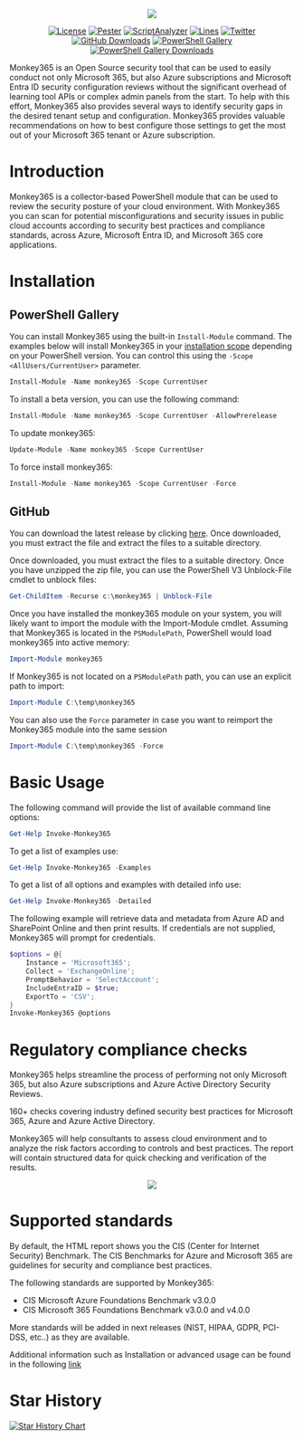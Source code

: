 <p align="center">
  <img src="https://user-images.githubusercontent.com/5271640/181045413-1d17333c-0533-404a-91be-2070ccc6ee29.png" style="max-width: 100%; height: auto; max-height: 350px;">
</p>
<p align="center">
  <a href="https://github.com/silverhack/monkey365"><img alt="License" src="https://img.shields.io/github/license/silverhack/monkey365"></a>
  <a href="https://github.com/silverhack/monkey365"><img alt="Pester" src="https://github.com/silverhack/monkey365/actions/workflows/pester.yml/badge.svg"></a>
  <a href="https://github.com/silverhack/monkey365"><img alt="ScriptAnalyzer" src="https://github.com/silverhack/monkey365/actions/workflows/scriptanalyzer.yml/badge.svg"></a>
  <a href="https://github.com/silverhack/monkey365"><img alt="Lines" src="https://img.shields.io/endpoint?url=https://ghloc.vercel.app/api/silverhack/monkey365/badge?filter=.ps1$,.psm1$&style=flat&logoColor=white&label=Lines%20of%20Code"></a>
  <a href="https://twitter.com/tr1ana"><img alt="Twitter" src="https://img.shields.io/twitter/follow/tr1ana?style=social"></a>
  <a href="https://github.com/silverhack/monkey365/releases"><img alt="GitHub Downloads" src="https://img.shields.io/github/downloads/silverhack/monkey365/total"></a>
  <a href="https://www.powershellgallery.com/packages/monkey365"><img alt="PowerShell Gallery" src="https://img.shields.io/powershellgallery/v/monkey365.svg?label=latest+version"></a>
  <a href="https://www.powershellgallery.com/packages/monkey365"><img alt="PowerShell Gallery Downloads" src="https://img.shields.io/powershellgallery/dt/monkey365.svg?label=downloads"></a>
</p>

<p
  <i>Monkey365</i> is an Open Source security tool that can be used to easily conduct not only Microsoft 365, but also Azure subscriptions and Microsoft Entra ID security configuration reviews without the significant overhead of learning tool APIs or complex admin panels from the start. To help with this effort, Monkey365 also provides several ways to identify security gaps in the desired tenant setup and configuration. Monkey365 provides valuable recommendations on how to best configure those settings to get the most out of your Microsoft 365 tenant or Azure subscription.
</p>

# Introduction

Monkey365 is a collector-based PowerShell module that can be used to review the security posture of your cloud environment. With Monkey365 you can scan for potential misconfigurations and security issues in public cloud accounts according to security best practices and compliance standards, across Azure, Microsoft Entra ID, and Microsoft 365 core applications.

# Installation

## PowerShell Gallery

You can install Monkey365 using the built-in `Install-Module` command. The examples below will install Monkey365 in your  <a href="https://learn.microsoft.com/en-us/powershell/module/powershellget/install-module?view=powershellget-3.x#-scope" target="_blank">installation scope</a> depending on your PowerShell version. You can control this using the `-Scope <AllUsers/CurrentUser>` parameter.

``` powershell
Install-Module -Name monkey365 -Scope CurrentUser
```

To install a beta version, you can use the following command:

``` powershell
Install-Module -Name monkey365 -Scope CurrentUser -AllowPrerelease
```

To update monkey365:

``` powershell
Update-Module -Name monkey365 -Scope CurrentUser
```

To force install monkey365:

``` powershell
Install-Module -Name monkey365 -Scope CurrentUser -Force
```

## GitHub

You can download the latest release by clicking [here](https://github.com/silverhack/monkey365/releases). Once downloaded, you must extract the file and extract the files to a suitable directory.

Once downloaded, you must extract the files to a suitable directory. Once you have unzipped the zip file, you can use the PowerShell V3 Unblock-File cmdlet to unblock files:

``` powershell
Get-ChildItem -Recurse c:\monkey365 | Unblock-File
```

Once you have installed the monkey365 module on your system, you will likely want to import the module with the Import-Module cmdlet. Assuming that Monkey365 is located in the ```PSModulePath```, PowerShell would load monkey365 into active memory:
``` powershell
Import-Module monkey365
```
If Monkey365 is not located on a ```PSModulePath``` path, you can use an explicit path to import:
``` powershell
Import-Module C:\temp\monkey365
```
You can also use the ```Force``` parameter in case you want to reimport the Monkey365 module into the same session
``` powershell
Import-Module C:\temp\monkey365 -Force
```

# Basic Usage

The following command will provide the list of available command line options:

``` powershell
Get-Help Invoke-Monkey365
```

To get a list of examples use:

``` powershell
Get-Help Invoke-Monkey365 -Examples
```

To get a list of all options and examples with detailed info use:


``` powershell
Get-Help Invoke-Monkey365 -Detailed
```

The following example will retrieve data and metadata from Azure AD and SharePoint Online and then print results. If credentials are not supplied, Monkey365 will prompt for credentials.


``` powershell
$options = @{
    Instance = 'Microsoft365';
    Collect = 'ExchangeOnline';
    PromptBehavior = 'SelectAccount';
    IncludeEntraID = $true;
    ExportTo = 'CSV';
}
Invoke-Monkey365 @options
```

# Regulatory compliance checks

Monkey365 helps streamline the process of performing not only Microsoft 365, but also Azure subscriptions and Azure Active Directory Security Reviews.

160+ checks covering industry defined security best practices for Microsoft 365, Azure and Azure Active Directory. 

Monkey365 will help consultants to assess cloud environment and to analyze the risk factors according to controls and best practices. The report will contain structured data for quick checking and verification of the results.

<p align="center">
  <img src="https://silverhack.github.io/monkey365/assets/images/htmlreport.png" />
</p>

# Supported standards

By default, the HTML report shows you the CIS (Center for Internet Security) Benchmark. The CIS Benchmarks for Azure and Microsoft 365 are guidelines for security and compliance best practices.

The following standards are supported by Monkey365:

* CIS Microsoft Azure Foundations Benchmark v3.0.0
* CIS Microsoft 365 Foundations Benchmark v3.0.0 and v4.0.0

More standards will be added in next releases (NIST, HIPAA, GDPR, PCI-DSS, etc..) as they are available.

Additional information such as Installation or advanced usage can be found in the following [link](https://silverhack.github.io/monkey365/)

# Star History

[![Star History Chart](https://api.star-history.com/svg?repos=silverhack/monkey365&type=Date)](https://www.star-history.com/#silverhack/monkey365&Date)
